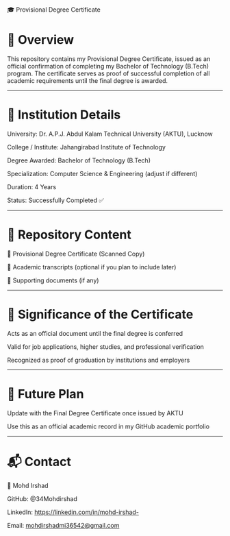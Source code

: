 🎓 Provisional Degree Certificate

# 📖 Overview

This repository contains my Provisional Degree Certificate, issued as an official confirmation of completing my Bachelor of Technology (B.Tech) program.
The certificate serves as proof of successful completion of all academic requirements until the final degree is awarded.


---

# 🏫 Institution Details

University: Dr. A.P.J. Abdul Kalam Technical University (AKTU), Lucknow

College / Institute: Jahangirabad Institute of Technology

Degree Awarded: Bachelor of Technology (B.Tech)

Specialization: Computer Science & Engineering (adjust if different)

Duration: 4 Years

Status: Successfully Completed ✅



---

# 📂 Repository Content

📄 Provisional Degree Certificate (Scanned Copy)

📘 Academic transcripts (optional if you plan to include later)

📝 Supporting documents (if any)



---

# 🎯 Significance of the Certificate

Acts as an official document until the final degree is conferred

Valid for job applications, higher studies, and professional verification

Recognized as proof of graduation by institutions and employers



---

# 📌 Future Plan

Update with the Final Degree Certificate once issued by AKTU

Use this as an official academic record in my GitHub academic portfolio



---

# 📬 Contact

👤 Mohd Irshad

GitHub: @34Mohdirshad

LinkedIn: https://linkedin.com/in/mohd-irshad-

Email: mohdirshadmi36542@gmail.com

